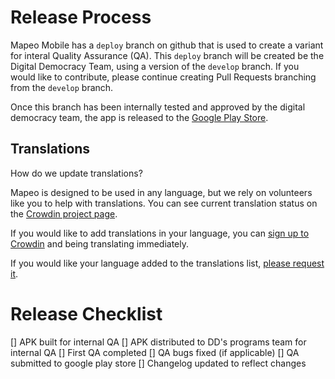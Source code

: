 # Release Process

Mapeo Mobile has a `deploy` branch on github that is used to create a variant for interal Quality Assurance (QA). This `deploy` branch will be created be the Digital Democracy Team, using a version of the `develop` branch. If you would like to contribute, please continue creating Pull Requests branching from the `develop` branch.

Once this branch has been internally tested and approved by the digital democracy team, the app is released to the [Google Play Store](https://play.google.com/store/apps/details?id=com.mapeo&hl=en_CA&gl=US).


## Translations
How do we update translations?

Mapeo is designed to be used in any language, but we rely on volunteers like you to help with translations. You can see current translation status on the [Crowdin project page](https://crowdin.com/project/mapeo-mobile).

If you would like to add translations in your language, you can [sign up to Crowdin](https://crwd.in/mapeo-mobile) and being translating immediately.

If you would like your language added to the translations list, [please request it](https://github.com/digidem/mapeo-mobile/issues/new).

# Release Checklist
[] APK built for internal QA
[] APK distributed to DD's programs team for internal QA
[] First QA completed
[] QA bugs fixed (if applicable)
[] QA submitted to google play store
[] Changelog updated to reflect changes